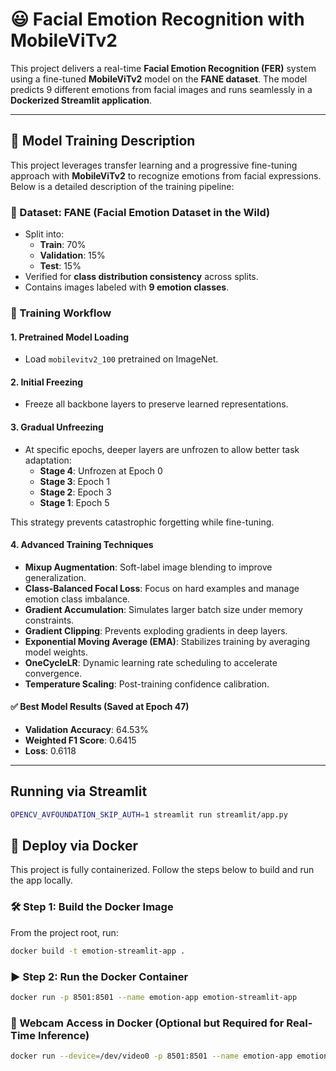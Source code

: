 
# 😃 Facial Emotion Recognition with MobileViTv2

This project delivers a real-time **Facial Emotion Recognition (FER)** system using a fine-tuned **MobileViTv2** model on the **FANE dataset**. The model predicts 9 different emotions from facial images and runs seamlessly in a **Dockerized Streamlit application**.

---

## 🧠 Model Training Description

This project leverages transfer learning and a progressive fine-tuning approach with **MobileViTv2** to recognize emotions from facial expressions. Below is a detailed description of the training pipeline:

### 📁 Dataset: FANE (Facial Emotion Dataset in the Wild)

- Split into:
  - **Train**: 70%
  - **Validation**: 15%
  - **Test**: 15%
- Verified for **class distribution consistency** across splits.
- Contains images labeled with **9 emotion classes**.

### 🔧 Training Workflow

#### 1. **Pretrained Model Loading**
- Load `mobilevitv2_100` pretrained on ImageNet.

#### 2. **Initial Freezing**
- Freeze all backbone layers to preserve learned representations.

#### 3. **Gradual Unfreezing**
- At specific epochs, deeper layers are unfrozen to allow better task adaptation:
  - **Stage 4**: Unfrozen at Epoch 0
  - **Stage 3**: Epoch 1
  - **Stage 2**: Epoch 3
  - **Stage 1**: Epoch 5

This strategy prevents catastrophic forgetting while fine-tuning.

#### 4. **Advanced Training Techniques**

- **Mixup Augmentation**: Soft-label image blending to improve generalization.
- **Class-Balanced Focal Loss**: Focus on hard examples and manage emotion class imbalance.
- **Gradient Accumulation**: Simulates larger batch size under memory constraints.
- **Gradient Clipping**: Prevents exploding gradients in deep layers.
- **Exponential Moving Average (EMA)**: Stabilizes training by averaging model weights.
- **OneCycleLR**: Dynamic learning rate scheduling to accelerate convergence.
- **Temperature Scaling**: Post-training confidence calibration.

#### ✅ Best Model Results (Saved at Epoch 47)

- **Validation Accuracy**: 64.53%
- **Weighted F1 Score**: 0.6415
- **Loss**: 0.6118

---
## Running via Streamlit
```bash
OPENCV_AVFOUNDATION_SKIP_AUTH=1 streamlit run streamlit/app.py
```
## 🚀 Deploy via Docker

This project is fully containerized. Follow the steps below to build and run the app locally.

### 🛠️ Step 1: Build the Docker Image

From the project root, run:

```bash
docker build -t emotion-streamlit-app .
```

### ▶️ Step 2: Run the Docker Container

```bash 
docker run -p 8501:8501 --name emotion-app emotion-streamlit-app
```
### 🎥 Webcam Access in Docker (Optional but Required for Real-Time Inference)
```bash 
docker run --device=/dev/video0 -p 8501:8501 --name emotion-app emotion-streamlit-app
```